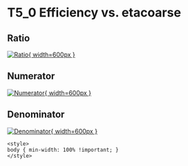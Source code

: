 # T5_0 Efficiency vs. etacoarse

## Ratio

[![Ratio](../mtv/var/T5_0_eff_etacoarse.png){ width=600px }](../mtv/var/T5_0_eff_etacoarse.pdf)

## Numerator

[![Numerator](../mtv/num/T5_0_eff_etacoarse_num.png){ width=600px }](../mtv/num/T5_0_eff_etacoarse_num.pdf)

## Denominator

[![Denominator](../mtv/den/T5_0_eff_etacoarse_den.png){ width=600px }](../mtv/den/T5_0_eff_etacoarse_den.pdf)


``` {=html}
<style>
body { min-width: 100% !important; }
</style>
```
